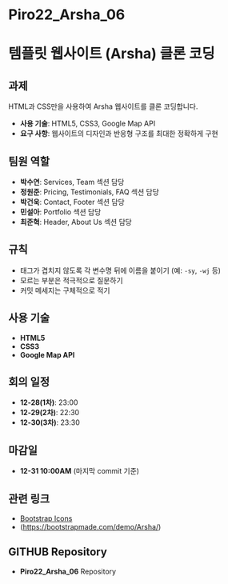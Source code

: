 # Piro22_Arsha_06

# 템플릿 웹사이트 (Arsha) 클론 코딩

## 과제
HTML과 CSS만을 사용하여 Arsha 웹사이트를 클론 코딩합니다.
- **사용 기술**: HTML5, CSS3, Google Map API
- **요구 사항**: 웹사이트의 디자인과 반응형 구조를 최대한 정확하게 구현

## 팀원 역할
- **박수연**: Services, Team 섹션 담당
- **정원준**: Pricing, Testimonials, FAQ 섹션 담당
- **박건욱**: Contact, Footer 섹션 담당
- **민설아**: Portfolio 섹션 담당
- **최준혁**: Header, About Us 섹션 담당

## 규칙
- 태그가 겹치지 않도록 각 변수명 뒤에 이름을 붙이기 (예: `-sy`, `-wj` 등)
- 모르는 부분은 적극적으로 질문하기
- 커밋 메세지는 구체적으로 적기

## 사용 기술
- **HTML5**
- **CSS3**
- **Google Map API**

## 회의 일정
- **12-28(1차)**: 23:00
- **12-29(2차)**: 22:30
- **12-30(3차)**: 23:30

## 마감일
- **12-31 10:00AM** (마지막 commit 기준)

## 관련 링크
- [Bootstrap Icons](https://icons.getbootstrap.com/)
- (https://bootstrapmade.com/demo/Arsha/)

## GITHUB Repository
- **Piro22_Arsha_06** Repository

